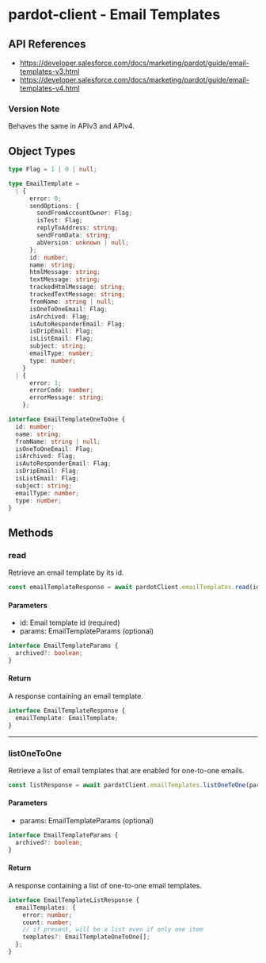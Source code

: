 # pardot-client - Email Templates

## API References

- https://developer.salesforce.com/docs/marketing/pardot/guide/email-templates-v3.html
- https://developer.salesforce.com/docs/marketing/pardot/guide/email-templates-v4.html

### Version Note

Behaves the same in APIv3 and APIv4.

## Object Types

```typescript
type Flag = 1 | 0 | null;

type EmailTemplate =
  | {
      error: 0;
      sendOptions: {
        sendFromAccountOwner: Flag;
        isTest: Flag;
        replyToAddress: string;
        sendFromData: string;
        abVersion: unknown | null;
      };
      id: number;
      name: string;
      htmlMessage: string;
      textMessage: string;
      trackedHtmlMessage: string;
      trackedTextMessage: string;
      fromName: string | null;
      isOneToOneEmail: Flag;
      isArchived: Flag;
      isAutoResponderEmail: Flag;
      isDripEmail: Flag;
      isListEmail: Flag;
      subject: string;
      emailType: number;
      type: number;
    }
  | {
      error: 1;
      errorCode: number;
      errorMessage: string;
    };

interface EmailTemplateOneToOne {
  id: number;
  name: string;
  fromName: string | null;
  isOneToOneEmail: Flag;
  isArchived: Flag;
  isAutoResponderEmail: Flag;
  isDripEmail: Flag;
  isListEmail: Flag;
  subject: string;
  emailType: number;
  type: number;
}
```

## Methods

### read

Retrieve an email template by its id.

```typescript
const emailTemplateResponse = await pardotClient.emailTemplates.read(id, params);
```

#### Parameters

- id: Email template id (required)
- params: EmailTemplateParams (optional)

```typescript
interface EmailTemplateParams {
  archived?: boolean;
}
```

#### Return

A response containing an email template.

```typescript
interface EmailTemplateResponse {
  emailTemplate: EmailTemplate;
}
```

---

### listOneToOne

Retrieve a list of email templates that are enabled for one-to-one emails.

```typescript
const listResponse = await pardotClient.emailTemplates.listOneToOne(params);
```

#### Parameters

- params: EmailTemplateParams (optional)

```typescript
interface EmailTemplateParams {
  archived?: boolean;
}
```

#### Return

A response containing a list of one-to-one email templates.

```typescript
interface EmailTemplateListResponse {
  emailTemplates: {
    error: number;
    count: number;
    // if present, will be a list even if only one item
    templates?: EmailTemplateOneToOne[];
  };
}
```
